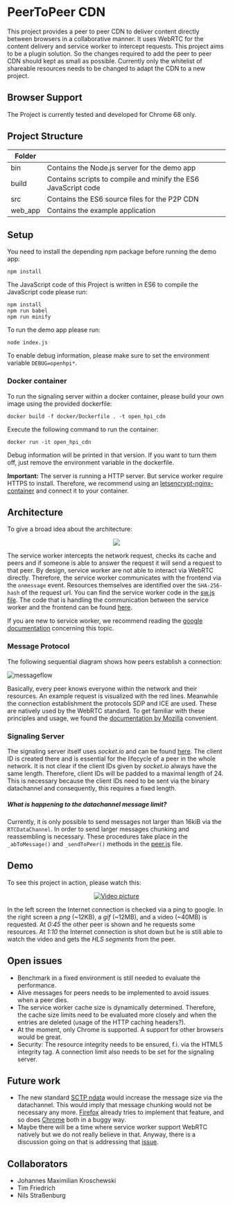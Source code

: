# PeerToPeer CDN
This project provides a peer to peer CDN to deliver content directly between browsers in a collaborative manner. It uses WebRTC for the content delivery and service worker to intercept requests. This project aims to be a plugin solution. So the changes required to add the peer to peer CDN should kept as small as possible. Currently only the whitelist of shareable resources needs to be changed to adapt the CDN to a new project.

## Browser Support
The Project is currently tested and developed for Chrome 68 only.

## Project Structure

| Folder        |                                                                 |
| ------------- |-------------                                                    |
| bin           | Contains the Node.js server for the demo app                    |
| build         | Contains scripts to compile and minify the ES6 JavaScript code  |
| src           | Contains the ES6 source files for the P2P CDN                   |
| web_app       | Contains the example application                                |

## Setup

You need to install the depending npm package before running the demo app:
```console
npm install
```
The JavaScript code of this Project is written in ES6 to compile the JavaScript code please run:
```console
npm install
npm run babel
npm run minify
```

To run the demo app please run:
```console
node index.js
```

To enable debug information, please make sure to set the environment variable ``DEBUG=openhpi*``.

### Docker container

To run the signaling server within a docker container, please build your own image using the provided dockerfile:
```console
docker build -f docker/Dockerfile . -t open_hpi_cdn
```
Execute the following command to run the container:
```console
docker run -it open_hpi_cdn
```
Debug information will be printed in that version. If you want to turn them off,
just remove the environment variable in the dockerfile. 

**Important:**
The server is running a HTTP server. But service worker require HTTPS to install. Therefore,
we recommend using an [letsencrypt-nginx-container](https://hub.docker.com/r/jrcs/letsencrypt-nginx-proxy-companion) and connect it to your container.

## Architecture
To give a broad idea about the architecture:

<p align="center">
  <img src="documentation/pictures/sw_architecture.svg">
</p>

The service worker intercepts the network request, checks its cache and peers and if 
someone is able to answer the request it will send a request to that peer.
By design, service worker are not able to interact via WebRTC directly. Therefore, 
the service worker communicates with the frontend via the ``onmessage`` event. Resources themselves are 
identified over the ```SHA-256-hash``` of the request url. You can find the service 
worker code in the [sw.js file](web_app/sw.js). The code that is handling the communication
between the service worker and the frontend can be found [here](src/client/js/middleware.js).

If you are new to service worker, we 
recommend reading the [google documentation](https://developers.google.com/web/fundamentals/primers/service-workers/#register_a_service_worker)
concerning this topic.   

### Message Protocol
The following sequential diagram shows how peers establish a connection:

![messageflow](documentation/pictures/SequenceDiagram.svg)

Basically, every peer knows everyone within the network and their resources. 
An example request is visualized with the red lines. Meanwhile the connection establishment
the protocols SDP and ICE are used. These are natively used by the WebRTC standard.
To get familiar with these principles and usage, we found the [documentation by Mozilla](https://developer.mozilla.org/en-US/docs/Web/API/WebRTC_API/Protocols)
convenient.

### Signaling Server
The signaling server itself uses *socket.io* and can be found [here](src/server/signaling.js).
The client ID is created there and is essential for the lifecycle of a peer in the whole network.
It is not clear if the client IDs given by *socket.io* always have the same length. 
Therefore, client IDs will be padded to a maximal length of 24. 
This is necessary because the client IDs need to be sent via the binary datachannel and consequently, 
this requires a fixed length. 

##### What is happening to the datachannel message limit?

Currently, it is only possible to send messages not larger than 16kiB via the ``RTCDataChannel``. In order to send 
larger messages chunking and reassembling is necessary.
These procedures take place in the ``_abToMessage()`` and ``_sendToPeer()`` methods in the 
[peer.js](src/client/js/peer.js) file.  

## Demo
To see this project in action, please watch this:

<div align="center">
  <a href="https://drive.google.com/open?id=1MoI6pnDDNAFQpy4c0LvSPyTjphW0AUpR"><img src="documentation/pictures/video.png" alt="Video picture"></a>
</div>

In the left screen the Internet connection is checked via a ping to google.
In the right screen a *png* (~12KB), a *gif* (~12MB), and a video (~40MB) is requested.
At *0:45* the other peer is shown and he requests some resources.
At *1:10* the Internet connection is shot down but he is still able to 
watch the video and gets the *HLS segments* from the peer.

## Open issues
- Benchmark in a fixed environment is still needed to evaluate the performance.
- Alive messages for peers needs to be implemented to avoid issues when a peer dies.
- The service worker cache size is dynamically determined. Therefore, the cache size limits need to be 
evaluated more closely and when the entries are deleted (usage of the HTTP caching headers?). 
- At the moment, only Chrome is supported. A support for other browsers would be great.
- Security: The resource integrity needs to be ensured, f.i. via the HTML5 integrity tag. 
A connection limit also needs to be set for the signaling server. 

## Future work
- The new standard [SCTP ndata](https://tools.ietf.org/html/draft-ietf-tsvwg-sctp-ndata-13) would increase
the message size via the datachannel. This would imply that message chunking would not be
necessary any more. [Firefox](https://bugzilla.mozilla.org/show_bug.cgi?id=1381145) already tries to implement that feature, 
and so does [Chrome](https://bugs.chromium.org/p/webrtc/issues/detail?id=5696) both in a buggy way.
- Maybe there will be a time where service worker support WebRTC natively
but we do not really believe in that. Anyway, there is a discussion going on that is
addressing that [issue](https://github.com/w3c/webrtc-pc/issues/230). 

## Collaborators
- Johannes Maximilian Kroschewski
- Tim Friedrich
- Nils Straßenburg